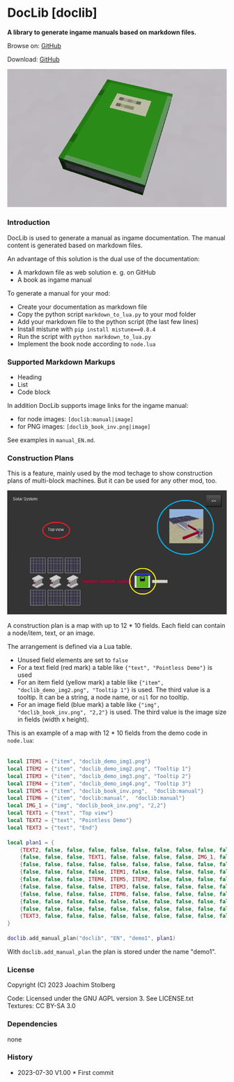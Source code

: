 DocLib [doclib]
===============

**A library to generate ingame manuals based on markdown files.**

Browse on: [GitHub](https://github.com/joe7575/doclib)

Download: [GitHub](https://github.com/joe7575/doclib/archive/main.zip)

![DocLib](https://github.com/joe7575/doclib/blob/main/screenshot.png)


### Introduction

DocLib is used to generate a manual as ingame documentation.
The manual content is generated based on markdown files.

An advantage of this solution is the dual use of the documentation:

- A markdown file as web solution e. g. on GitHub
- A book as ingame manual

To generate a manual for your mod:

- Create your documentation as markdown file
- Copy the python script `markdown_to_lua.py` to your mod folder
- Add your markdown file to the python script (the last few lines)
- Install mistune with `pip install mistune==0.8.4`
- Run the script with `python markdown_to_lua.py`
- Implement the book node according to `node.lua`


### Supported Markdown Markups

- Heading
- List
- Code block

In addition DocLib supports image links for the ingame manual:

- for node images: `[doclib:manual|image]`
- for PNG images: `[doclib_book_inv.png|image]`

See examples in `manual_EN.md`.


### Construction Plans

This is a feature, mainly used by the mod techage to show construction plans of
multi-block machines. But it can be used for any other mod, too.

![Plan](https://github.com/joe7575/doclib/blob/main/construction_plan.png)

A construction plan is a map with up to 12 * 10 fields. 
Each field can contain a node/item, text, or an image.

The arrangement is defined via a Lua table.

- Unused field elements are set to `false` 
- For a text field (red mark) a table like `{"text", "Pointless Demo"}` is used
- For an item field (yellow mark) a table like `{"item", "doclib_demo_img2.png", "Tooltip 1"}` is used.
  The third value is a tooltip. It can be a string, a node name, or `nil` for no tooltip.
- For an image field (blue mark) a table like `{"img", "doclib_book_inv.png", "2,2"}` is used.
  The third value is the image size in fields (width x height).

This is an example of a map with 12 * 10 fields from the demo code in `node.lua`:

```lua

local ITEM1 = {"item", "doclib_demo_img1.png"}
local ITEM2 = {"item", "doclib_demo_img2.png", "Tooltip 1"}
local ITEM3 = {"item", "doclib_demo_img3.png", "Tooltip 2"}
local ITEM4 = {"item", "doclib_demo_img4.png", "Tooltip 3"}
local ITEM5 = {"item", "doclib_book_inv.png",  "doclib:manual"}
local ITEM6 = {"item", "doclib:manual",  "doclib:manual"}
local IMG_1 = {"img", "doclib_book_inv.png", "2,2"}
local TEXT1 = {"text", "Top view"}
local TEXT2 = {"text", "Pointless Demo"}
local TEXT3 = {"text", "End"}

local plan1 = {
	{TEXT2, false, false, false, false, false, false, false, false, false, false, ITEM4},
	{false, false, false, TEXT1, false, false, false, false, IMG_1, false, false, false},
	{false, false, false, false, false, false, false, false, false, false, false, false},
	{false, false, false, false, ITEM1, false, false, false, false, false, false, false},
	{false, false, false, ITEM4, ITEM5, ITEM2, false, false, false, false, false, false},
	{false, false, false, false, ITEM3, false, false, false, false, false, false, false},
	{false, false, false, false, ITEM6, false, false, false, false, false, false, false},
	{false, false, false, false, false, false, false, false, false, false, false, false},
	{false, false, false, false, false, false, false, false, false, false, false, false},
	{TEXT3, false, false, false, false, false, false, false, false, false, false, ITEM4},
}

doclib.add_manual_plan("doclib", "EN", "demo1", plan1)
```

With `doclib.add_manual_plan` the plan is stored under the name "demo1".


### License

Copyright (C) 2023 Joachim Stolberg

Code: Licensed under the GNU AGPL version 3. See LICENSE.txt    
Textures: CC BY-SA 3.0 


### Dependencies 

none


### History

- 2023-07-30  V1.00  * First commit



